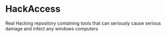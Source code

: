 # HackAccess
Real Hacking repository containing tools that can seriously cause serious damage and infect any windows computers 
